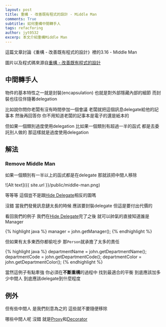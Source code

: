 ```yaml
---
layout: post
title: 重構 - 改善既有程式的設計 - Middle Man
comments: True
subtitle: 如何重構中間轉手人
tags: refacforing
author: jyt0532
excerp: 本文介紹重構Middle Man
---
```


這篇文章討論《重構 - 改善既有程式的設計》裡的3.16 - Middle Man

圖片以及程式碼來源自[重構 - 改善既有程式的設計](https://www.tenlong.com.tw/products/9789861547534)


## 中間轉手人

物件的基本特性之一就是封裝(encapsulation) 也就是對外部隱藏內部的細節 而封裝也往往伴隨著delegation

比如說你問你老闆有沒有時間參加一個會議 老闆就把這個訊息delegate給他的記事本 然後再回答你 你不用知道老闆的記事本是電子的還是紙本的

但如果一個類別過度使用delegation 比如果一個類別有超過一半的函式 都是去委託別人做的 那這樣就是過度使用delegation


## 解法

### Remove Middle Man

如果一個類別有一半以上的函式都是在delegate 那就該把中間人移除

![Alt text]({{ site.url }}/public/middle-man.png)

等等等 這個豈不是跟[Hide Delegate](/2020/04/17/message-chains/#hide-delegate)相反的圖嗎

沒錯 當我們發覺訊息鏈太長的時候 應該要封裝delegate 但這是要付出代價的

看回我們的例子 我們在[Hide Delegate](/2020/04/17/message-chains/#hide-delegate)完了之後 就可以帥氣的直接知道誰是Manager

{% highlight java %}
manager = john.getManager();
{% endhighlight %}

但如果有太多東西你都偷吃步 那`Person`就承擔了太多的責任

{% highlight java %}
departmentName = john.getDepartmentName();
departmentCode = john.getDepartmentCode();
departmentColor = john.getDepartmentColor();
{% endhighlight %}

當然這例子有點牽強 你必須在**不斷重構**的過程中 找到最適合的平衡 到底應該加多少中間人 到底應該delegate到什麼程度


## 例外

但有些中間人 是我們刻意為之的 這些就不要隨便移除 

哪些中間人呢 沒錯 就是[Proxy](/2017/10/06/proxy/)和[Decorator](/2017/04/18/decorator/)
